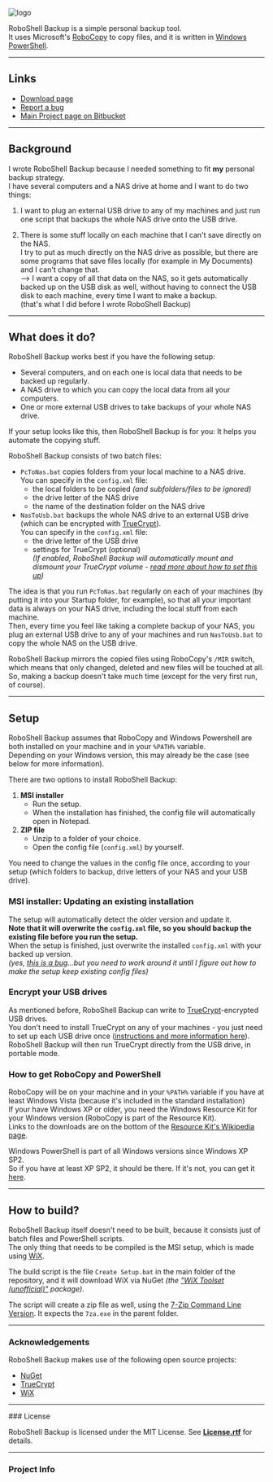![logo](https://bitbucket.org/christianspecht/roboshell-backup/raw/tip/img/logo128x128.png)

RoboShell Backup is a simple personal backup tool.  
It uses Microsoft's [RoboCopy](http://en.wikipedia.org/wiki/Robocopy) to copy files, and it is written in [Windows PowerShell](http://en.wikipedia.org/wiki/Windows_PowerShell).

---

## Links

- [Download page](https://bitbucket.org/christianspecht/roboshell-backup/downloads)
- [Report a bug](https://bitbucket.org/christianspecht/roboshell-backup/issues/new)
- [Main Project page on Bitbucket](https://bitbucket.org/christianspecht/roboshell-backup)

---

## Background

I wrote RoboShell Backup because I needed something to fit **my** personal backup strategy.  
I have several computers and a NAS drive at home and I want to do two things:

1. I want to plug an external USB drive to any of my machines and just run one script that backups the whole NAS drive onto the USB drive.

2. There is some stuff locally on each machine that I can't save directly on the NAS.  
I try to put as much directly on the NAS drive as possible, but there are some programs that save files locally (for example in My Documents) and I can't change that.  
--> I want a copy of all that data on the NAS, so it gets automatically backed up on the USB disk as well, without having to connect the USB disk to each machine, every time I want to make a backup.  
(that's what I did before I wrote RoboShell Backup)

---

## What does it do?

RoboShell Backup works best if you have the following setup:

- Several computers, and on each one is local data that needs to be backed up regularly.
- A NAS drive to which you can copy the local data from all your computers.
- One or more external USB drives to take backups of your whole NAS drive.

If your setup looks like this, then RoboShell Backup is for you: It helps you automate the copying stuff.

RoboShell Backup consists of two batch files:

- `PcToNas.bat` copies folders from your local machine to a NAS drive.  
You can  specify in the `config.xml` file:  
  - the local folders to be copied *(and subfolders/files to be ignored)*
  - the drive letter of the NAS drive
  - the name of the destination folder on the NAS drive
- `NasToUsb.bat` backups the whole NAS drive to an external USB drive  
(which can be encrypted with [TrueCrypt](http://www.truecrypt.org/)).  
You can specify in the `config.xml` file:
  - the drive letter of the USB drive
  - settings for TrueCrypt (optional)  
*(If enabled, RoboShell Backup will automatically mount and dismount your TrueCrypt volume - [read more about how to set this up](http://christianspecht.de/2012/04/30/roboshell-backup-1-1-now-with-truecrypt-integration/))*

The idea is that you run `PcToNas.bat` regularly on each of your machines (by putting it into your Startup folder, for example), so that all your important data is always on your NAS drive, including the local stuff from each machine.  
Then, every time you feel like taking a complete backup of your NAS, you plug an external USB drive to any of your machines and run `NasToUsb.bat` to copy the whole NAS on the USB drive.

RoboShell Backup mirrors the copied files using RoboCopy's `/MIR` switch, which means that only changed, deleted and new files will be touched at all.
So, making a backup doesn't take much time (except for the very first run, of course).

---

## Setup

RoboShell Backup assumes that RoboCopy and Windows Powershell are both installed on your machine and in your `%PATH%` variable.  
Depending on your Windows version, this may already be the case (see below for more information).

There are two options to install RoboShell Backup:

1. **MSI installer**  
    - Run the setup.
    - When the installation has finished, the config file will automatically open in Notepad.
2. **ZIP file**   
    - Unzip to a folder of your choice.
    - Open the config file (`config.xml`) by yourself.

You need to change the values in the config file once, according to your setup (which folders to backup, drive letters of your NAS and your USB drive).


### MSI installer: Updating an existing installation

The setup will automatically detect the older version and update it.  
**Note that it will overwrite the `config.xml` file, so you should backup the existing file before you run the setup.**  
When the setup is finished, just overwrite the installed `config.xml` with your backed up version.  
*(yes, [this is a bug](https://bitbucket.org/christianspecht/roboshell-backup/issue/4/setup-dont-repair-remove-config-file-if)...but you need to work around it until I figure out how to make the setup keep existing config files)*  

### Encrypt your USB drives

As mentioned before, RoboShell Backup can write to [TrueCrypt](http://www.truecrypt.org/)-encrypted USB drives.  
You don't need to install TrueCrypt on any of your machines - you just need to set up each USB drive once ([instructions and more information here](http://christianspecht.de/2012/04/30/roboshell-backup-1-1-now-with-truecrypt-integration/)). RoboShell Backup will then run TrueCrypt directly from the USB drive, in portable mode.

### How to get RoboCopy and PowerShell

RoboCopy will be on your machine and in your `%PATH%` variable if you have at least Windows Vista (because it's included in the standard installation)  
If your have Windows XP or older, you need the Windows Resource Kit for your Windows version (RoboCopy is part of the Resource Kit).  
Links to the downloads are on the bottom of the [Resource Kit's Wikipedia page](http://en.wikipedia.org/wiki/Windows_Resource_Kit).

Windows PowerShell is part of all Windows versions since Windows XP SP2.  
So if you have at least XP SP2, it should be there. If it's not, you can get it [here](http://www.microsoft.com/powershell).

---

## How to build?

RoboShell Backup itself doesn't need to be built, because it consists just of batch files and PowerShell scripts.  
The only thing that needs to be compiled is the MSI setup, which is made using [WiX](http://wixtoolset.org/).

The build script is the file `Create Setup.bat` in the main folder of the repository, and it will download WiX via NuGet *(the ["WiX Toolset (unofficial)"](http://www.nuget.org/packages/WiX.Toolset/) package)*.

The script will create a zip file as well, using the [7-Zip Command Line Version](http://www.7-zip.org/download.html). It expects the `7za.exe` in the parent folder.

---

### Acknowledgements

RoboShell Backup makes use of the following open source projects:

 - [NuGet](http://www.nuget.org/)
 - [TrueCrypt](http://www.truecrypt.org/)
 - [WiX](http://wixtoolset.org/)

---

<div id="license"></div>
### License

RoboShell Backup is licensed under the MIT License. See **[License.rtf](https://bitbucket.org/christianspecht/roboshell-backup/src/tip/src/License.rtf)** for details.

---

### Project Info

<script type="text/javascript" src="http://www.ohloh.net/p/583937/widgets/project_basic_stats.js"></script>  
<script type="text/javascript" src="http://www.ohloh.net/p/583937/widgets/project_languages.js"></script>

